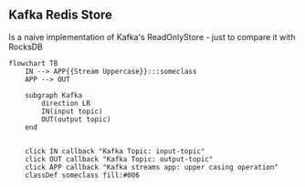 ## Kafka Redis Store

Is a naive implementation of Kafka's ReadOnlyStore - just to compare it with RocksDB



```mermaid
flowchart TB
    IN --> APP{{Stream Uppercase}}:::someclass
    APP --> OUT
    
    subgraph Kafka
        direction LR
        IN(input topic) 
        OUT(output topic)
    end

        
    click IN callback "Kafka Topic: input-topic"
    click OUT callback "Kafka Topic: output-topic"
    click APP callback "Kafka streams app: upper casing operation"
    classDef someclass fill:#006
```
